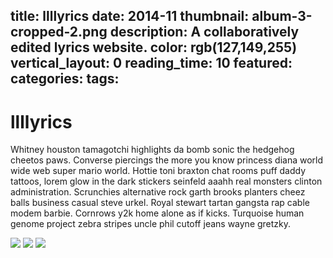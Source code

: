 title: llllyrics
date: 2014-11
thumbnail: album-3-cropped-2.png
description: A collaboratively edited lyrics website.
color: rgb(127,149,255)
vertical_layout: 0
reading_time: 10
featured:
categories:
tags:
---

# llllyrics

Whitney houston tamagotchi highlights da bomb sonic the hedgehog cheetos paws. Converse piercings the more you know princess diana world wide web super mario world. Hottie toni braxton chat rooms puff daddy tattoos, lorem glow in the dark stickers seinfeld aaahh real monsters clinton administration. Scrunchies alternative rock garth brooks planters cheez balls business casual steve urkel. Royal stewart tartan gangsta rap cable modem barbie. Cornrows y2k home alone as if kicks. Turquoise human genome project zebra stripes uncle phil cutoff jeans wayne gretzky.


<img class="wide" src="devices.png">

<img class="wide" src="llllyrics-edit-animation.gif">
<img class="left" src="icon152.png">